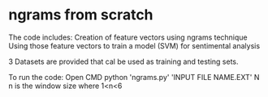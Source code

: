 # ngrams from scratch

The code includes:
  Creation of feature vectors using ngrams technique
  Using those feature vectors to train a model (SVM) for sentimental analysis
 
3 Datasets are provided that cal be used as training and testing sets. 

To run the code:
  Open CMD
    python 'ngrams.py' 'INPUT FILE NAME.EXT' N
        n is the window size where 1<n<6
